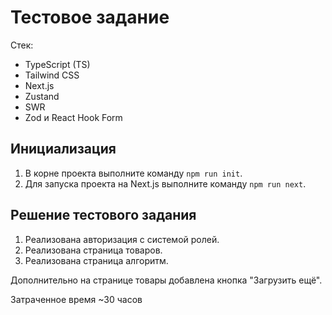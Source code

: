 # Тестовое задание

Стек:
-   TypeScript (TS)
-   Tailwind CSS
-   Next.js
-   Zustand
-   SWR
-   Zod и React Hook Form

## Инициализация

1. В корне проекта выполните команду `npm run init`.
2. Для запуска проекта на Next.js выполните команду `npm run next`.

## Решение тестового задания
1. Реализована авторизация с системой ролей.
2. Реализована страница товаров.
3. Реализована страница алгоритм.

Дополнительно на странице товары добавлена кнопка "Загрузить ещё".

Затраченное время ~30 часов
